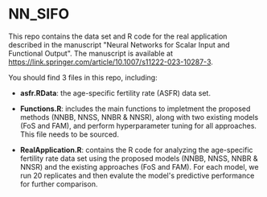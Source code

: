# NN_SIFO

This repo contains the data set and R code for the real application described in the manuscript "Neural Networks for Scalar Input and Functional Output". The manuscript is available at https://link.springer.com/article/10.1007/s11222-023-10287-3.

You should find 3 files in this repo, including:

- **asfr.RData**: the age-specific fertility rate (ASFR) data set.

- **Functions.R**: includes the main functions to impletment the proposed methods (NNBB, NNSS, NNBR & NNSR), along with two existing models (FoS and FAM), and perform hyperparameter tuning for all approaches. This file needs to be sourced.

- **RealApplication.R**: contains the R code for analyzing the age-specific fertility rate data set using the proposed models (NNBB, NNSS, NNBR & NNSR) and the existing approaches (FoS and FAM). For each model, we run 20 replicates and then evalute the model's predictive performance for further comparison. 
